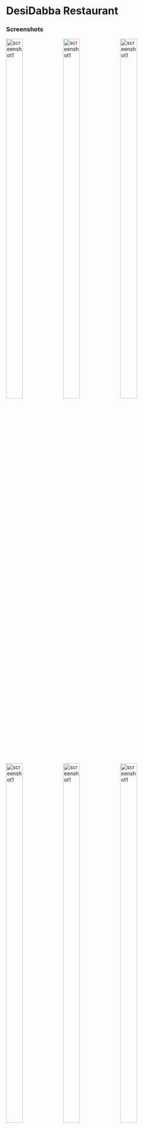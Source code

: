 
# DesiDabba Restaurant

### Screenshots
<p align="left">
  <img src="https://github.com/user-attachments/assets/9378a6db-9d10-4673-98ae-82320412bb60" alt="screenshot1" width="30%" height="50%" />
  <img src="https://github.com/user-attachments/assets/aa00a327-05ae-4ec6-87bb-c2e675e7020f" alt="screenshot1" width="30%" height="50%" />
  <img src="https://github.com/user-attachments/assets/6261938e-6f5b-494b-bf27-3b38d1893064" alt="screenshot1" width="30%" height="50%" />
</p>
<p align="left">
  <img src="https://github.com/user-attachments/assets/7b82a008-f85a-400b-b55e-42997637b5ef" alt="screenshot1" width="30%" height="50%" />
  <img src="https://github.com/user-attachments/assets/73752066-8501-4b02-8547-d7028e9c4435" alt="screenshot1" width="30%" height="50%" />
  <img src="https://github.com/user-attachments/assets/42934997-3f4c-41e0-b4a9-cfcb093db54c" alt="screenshot1" width="30%" height="50%" />
</p>
